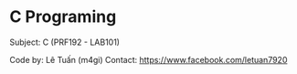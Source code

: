 # C Programing
Subject: C (PRF192 - LAB101)

Code by: Lê Tuấn (m4gi)
Contact: https://www.facebook.com/letuan7920

